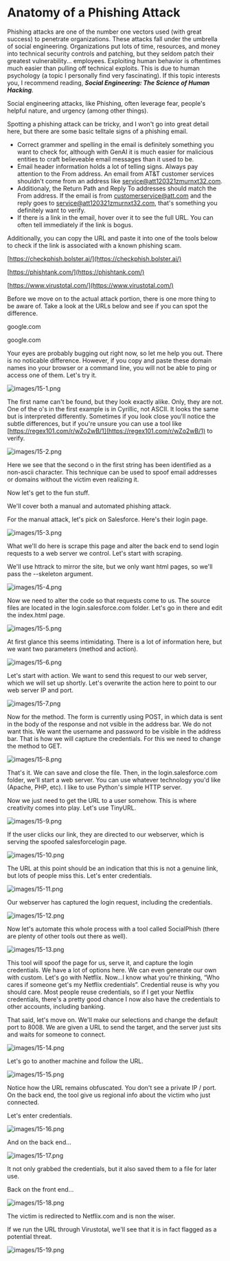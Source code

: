 # Anatomy of a Phishing Attack

Phishing attacks are one of the number one vectors used (with great success) to penetrate organizations. These attacks fall under the umbrella of social engineering. Organizations put lots of time, resources, and money into technical security controls and patching, but they seldom patch their greatest vulnerability... employees. Exploiting human behavior is oftentimes much easier than pulling off technical exploits. This is due to human psychology (a topic I personally find very fascinating). If this topic interests you, I recommend reading, _**Social Engineering: The Science of Human Hacking**_.

Social engineering attacks, like Phishing, often leverage fear, people's helpful nature, and urgency (among other things).

Spotting a phishing attack can be tricky, and I won't go into great detail here, but there are some basic telltale signs of a phishing email.

- Correct grammer and spelling in the email is definitely something you want to check for, although with GenAI it is much easier for malicious entities to craft believeable email messages than it used to be.
- Email header information holds a lot of telling signs. Always pay attention to the From address. An email from AT&T customer services shouldn't come from an address like service@att120321zmurnxt32.com.
- Additionaly, the Return Path and Reply To addresses should match the From address. If the email is from customerservice@att.com and the reply goes to service@att120321zmurnxt32.com, that's something you definitely want to verify.
- If there is a link in the email, hover over it to see the full URL. You can often tell immediately if the link is bogus.

Additionally, you can copy the URL and paste it into one of the tools below to check if the link is associated with a known phishing scam.

[https://checkphish.bolster.ai/](https://checkphish.bolster.ai/)

[https://phishtank.com/](https://phishtank.com/)

[https://www.virustotal.com/](https://www.virustotal.com/)

Before we move on to the actual attack portion, there is one more thing to be aware of. Take a look at the URLs below and see if you can spot the difference.

goоgle.com

google.com

Your eyes are probably bugging out right now, so let me help you out. There is no noticable difference. However, if you copy and paste these domain names ino your browser or a command line, you will not be able to ping or access one of them. Let's try it.

![images/15-1.png](images/15-1.png)

The first name can't be found, but they look exactly alike. Only, they are not. One of the o's in the first example is in Cyrillic, not ASCII. It looks the same but is interpreted differently. Sometimes if you look close you'll notice the subtle differences, but if you're unsure you can use a tool like [https://regex101.com/r/wZo2wB/1](https://regex101.com/r/wZo2wB/1) to verify.

![images/15-2.png](images/15-2.png)

Here we see that the second o in the first string has been identified as a non-ascii character. This technique can be used to spoof email addresses or domains without the victim even realizing it.

Now let's get to the fun stuff.

We'll cover both a manual and automated phishing attack.

For the manual attack, let's pick on Salesforce. Here's their login page.

![images/15-3.png](images/15-3.png)

What we'll do here is scrape this page and alter the back end to send login requests to a web server we control. Let's start with scraping.

We'll use httrack to mirror the site, but we only want html pages, so we'll pass the --skeleton argument.

![images/15-4.png](images/15-4.png)

Now we need to alter the code so that requests come to us. The source files are located in the login.salesforce.com folder. Let's go in there and edit the index.html page.

![images/15-5.png](images/15-5.png)

At first glance this seems intimidating. There is a lot of information here, but we want two parameters (method and action).

![images/15-6.png](images/15-6.png)

Let's start with action. We want to send this request to our web server, which we will set up shortly. Let's overwrite the action here to point to our web server IP and port.

![images/15-7.png](images/15-7.png)

Now for the method. The form is currently using POST, in which data is sent in the body of the response and not vsible in the address bar. We do not want this. We want the username and password to be visible in the address bar. That is how we will capture the credentials. For this we need to change the method to GET.

![images/15-8.png](images/15-8.png)

That's it. We can save and close the file. Then, in the login.salesforce.com folder, we'll start a web server. You can use whatever technology you'd like (Apache, PHP, etc). I like to use Python's simple HTTP server.

Now we just need to get the URL to a user somehow. This is where creativity comes into play. Let's use TinyURL.

![images/15-9.png](images/15-9.png)

If the user clicks our link, they are directed to our webserver, which is serving the spoofed salesforcelogin page.

![images/15-10.png](images/15-10.png)

The URL at this point should be an indication that this is not a genuine link, but lots of people miss this. Let's enter credentials.

![images/15-11.png](images/15-11.png)

Our webserver has captured the login request, including the credentials.

![images/15-12.png](images/15-12.png)

Now let's automate this whole process with a tool called SocialPhish (there are plenty of other tools out there as well).

![images/15-13.png](images/15-13.png)

This tool will spoof the page for us, serve it, and capture the login credentials. We have a lot of options here. We can even generate our own with custom. Let's go with Netflix. Now...I know what you're thinking, “Who cares if someone get's my Netflix credentials”. Credential reuse is why you should care. Most people reuse credentials, so if I get your Netflix credentials, there's a pretty good chance I now also have the credentials to other accounts, including banking.

That said, let's move on. We'll make our selections and change the default port to 8008. We are given a URL to send the target, and the server just sits and waits for someone to connect.

![images/15-14.png](images/15-14.png)

Let's go to another machine and follow the URL.

![images/15-15.png](images/15-15.png)

Notice how the URL remains obfuscated. You don't see a private IP / port. On the back end, the tool give us regional info about the victim who just connected.

Let's enter credentials.

![images/15-16.png](images/15-16.png)

And on the back end...

![images/15-17.png](images/15-17.png)

It not only grabbed the credentials, but it also saved them to a file for later use.

Back on the front end...

![images/15-18.png](images/15-18.png)

The victim is redirected to Netflix.com and is non the wiser.

If we run the URL through Virustotal, we'll see that it is in fact flagged as a potential threat.

![images/15-19.png](images/15-19.png)

